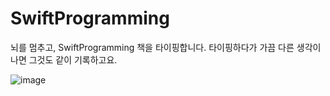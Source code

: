 # SwiftProgramming
뇌를 멈추고, SwiftProgramming 책을 타이핑합니다.
타이핑하다가 가끔 다른 생각이 나면 그것도 같이 기록하고요. 

![image](https://github.com/iOS-Woong/SwiftProgramming/assets/96489602/87a6b5ad-91b6-4b29-9d43-547372b2fb67)

